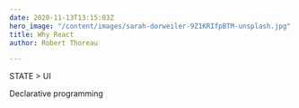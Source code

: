 ```yaml
---
date: 2020-11-13T13:15:03Z
hero_image: "/content/images/sarah-dorweiler-9Z1KRIfpBTM-unsplash.jpg"
title: Why React
author: Robert Thoreau

---
```

STATE > UI

Declarative programming